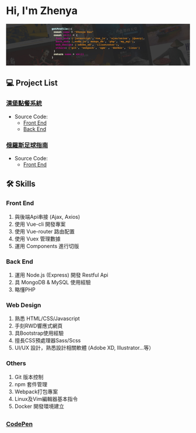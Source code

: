 # Hi, I'm Zhenya

<img src="profile_banner.jpg">

## 💻 Project List 

### [漢堡點餐系統](https://zhenyakao.github.io/biggerking/)
- Source Code: 
  - [Front End](https://github.com/zhenyaKao/biggerking)
  - [Back End](https://github.com/zhenyaKao/biggerking_api)

### [俄羅斯足球指南](https://zhenyakao.github.io/fifawc)
- Source Code: 
  - [Front End](https://github.com/zhenyaKao/fifawc)
  
  
## 🛠 Skills

### Front End
1. 與後端Api串接 (Ajax, Axios)
2. 使用 Vue-cli 開發專案
3. 使用 Vue-router 路由配置 
4. 使用 Vuex 管理數據
5. 運用 Components 進行切版

### Back End
1. 運用 Node.js (Express) 開發 Restful Api
2. 具 MongoDB & MySQL 使用經驗
3. 略懂PHP

### Web Design
1. 熟悉 HTML/CSS/Javascript
2. 手刻RWD響應式網頁
3. 具Bootstrap使用經驗
4. 擅長CSS預處理器Sass/Scss
5. UI/UX 設計，熟悉設計相關軟體
(Adobe XD, Illustrator...等）

### Others
1. Git 版本控制
2. npm 套件管理
3. Webpack打包專案
4. Linux及Vim編輯器基本指令
5. Docker 開發環境建立

##

### [CodePen](https://codepen.io/zhenyakao)

